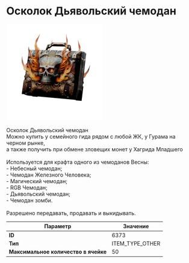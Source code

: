 # Осколок Дьявольский чемодан

![Item Image](../img/6373.webp?raw=true)

Осколок Дьявольский чемодан<br>Можно купить у семейного гида рядом с любой ЖК, у Гурама на черном рынке, <br>а также получить при обмене зловещих монет у Хагрида Младшего<br><br>Используется для крафта одного из чемоданов Весны:<br>- Небесный чемодан;<br>- Чемодан Железного Человека;<br>- Магический чемодан;<br>- RGB Чемодан;<br>- Дьявольский чемодан;<br>- Чемодан зомби.<br><br>Разрешено передавать, продавать и выкидывать.


| Параметр | Значение |
|----------|----------|
| **ID** | 6373 |
| **Тип** | ITEM_TYPE_OTHER |
| **Максимальное количество в ячейке** | 50 |

